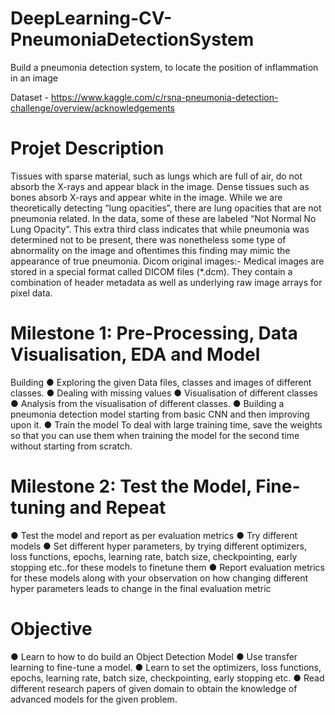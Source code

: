 # DeepLearning-CV-PneumoniaDetectionSystem
Build a pneumonia detection system, to locate the position of inflammation in an image

Dataset - https://www.kaggle.com/c/rsna-pneumonia-detection-challenge/overview/acknowledgements

# Projet Description

Tissues with sparse material, such as lungs which are full of air, do not absorb the X-rays and
appear black in the image. Dense tissues such as bones absorb X-rays and appear white in the
image.
While we are theoretically detecting “lung opacities”, there are lung opacities that are not
pneumonia related.
In the data, some of these are labeled “Not Normal No Lung Opacity”.
This extra third class indicates that while pneumonia was determined not to be present, there
was nonetheless some type of abnormality on the image and oftentimes this finding may mimic
the appearance of true pneumonia.
Dicom original images:- Medical images are stored in a special format called DICOM files
(*.dcm). They contain a combination of header metadata as well as underlying raw image
arrays for pixel data.


# Milestone 1: Pre-Processing, Data Visualisation, EDA and Model
Building
● Exploring the given Data files, classes and images of different classes.
● Dealing with missing values
● Visualisation of different classes
● Analysis from the visualisation of different classes.
● Building a pneumonia detection model starting from basic CNN and then improving
upon it.
● Train the model
To deal with large training time, save the weights so that you can use them when
training the model for the second time without starting from scratch.

# Milestone 2: Test the Model, Fine-tuning and Repeat
● Test the model and report as per evaluation metrics
● Try different models
● Set different hyper parameters, by trying different optimizers, loss functions, epochs,
learning rate, batch size, checkpointing, early stopping etc..for these models to finetune them
● Report evaluation metrics for these models along with your observation on how
changing different hyper parameters leads to change in the final evaluation metric


# Objective

● Learn to how to do build an Object Detection Model
● Use transfer learning to fine-tune a model.
● Learn to set the optimizers, loss functions, epochs, learning rate, batch size,
checkpointing, early stopping etc.
● Read different research papers of given domain to obtain the knowledge of
advanced models for the given problem.

